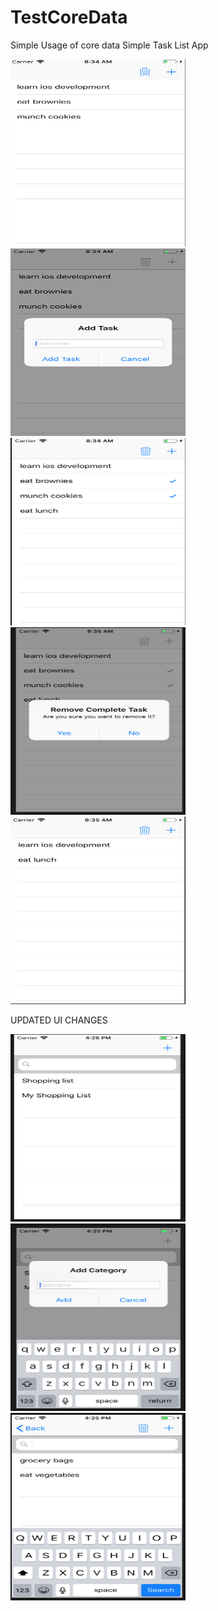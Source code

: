 # TestCoreData
Simple Usage of core data
Simple Task List App

<img width="280" height="300" alt="5" src="https://raw.githubusercontent.com/ljbdelacruz/TestCoreData/master/img/1.png">
<img width="280" height="300" alt="5" src="https://raw.githubusercontent.com/ljbdelacruz/TestCoreData/master/img/2.png">
<img width="280" height="300" alt="5" src="https://raw.githubusercontent.com/ljbdelacruz/TestCoreData/master/img/3.png">
<img width="280" height="300" alt="5" src="https://raw.githubusercontent.com/ljbdelacruz/TestCoreData/master/img/4.png">
<img width="280" height="300" alt="5" src="https://raw.githubusercontent.com/ljbdelacruz/TestCoreData/master/img/5.png">

UPDATED UI CHANGES

<img width="280" height="300" alt="5" src="https://raw.githubusercontent.com/ljbdelacruz/TestCoreData/master/img/6.png">
<img width="280" height="300" alt="5" src="https://raw.githubusercontent.com/ljbdelacruz/TestCoreData/master/img/7.png">
<img width="280" height="300" alt="5" src="https://raw.githubusercontent.com/ljbdelacruz/TestCoreData/master/img/8.png">
